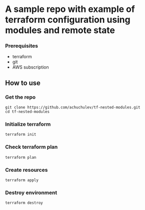 # A sample repo with example of terraform configuration using modules and remote state

### Prerequisites

- terraform
- git
- AWS subscription

## How to use

### Get the repo

```
git clone https://github.com/achuchulev/tf-nested-modules.git
cd tf-nested-modules
```

### Initialize terraform

```
terraform init
```

### Check terraform plan

```
terraform plan
```

### Create resources

```
terraform apply
```

### Destroy environment

```
terraform destroy
```
